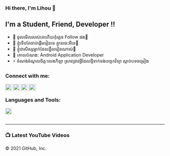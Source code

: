 ### Hi there, I'm Lihou 👋
## I'm a Student, Friend, Developer !!

- 🔭 ចូលមើលរបស់គេហើយកុំភ្លេច Follow ផង🤣 
- 🌱 ខ្ញុំទេីបតែចាប់ផ្តើមរៀនទេ គ្នានចេះអីទេ🤣
- 👯 ខ្ញុំជាសិស្សម្នាក់ដែលខ្ជឹលរៀនណាស់🤣
- 🥅 គោលបំណង: Android Application Developer
- ⚡ ចំណង់ចំណូលចិត្ត:លេងកីឡា ស្រាវជ្រាវអ្វីដែលថ្មីទាក់ទង់បច្ចេកវិទ្យា ស្តាប់បទចម្រៀង 

### Connect with me:

[<img align="left" alt="IT BOY | YouTube" width="22px" src="https://cdn.jsdelivr.net/npm/simple-icons@v3/icons/youtube.svg" />][youtube]
[<img align="left" alt="Lihou Brak1 | Twitter" width="22px" src="https://cdn.jsdelivr.net/npm/simple-icons@v3/icons/twitter.svg" />][twitter]
[<img align="left" alt="Lihou Brak  | LinkedIn" width="22px" src="https://cdn.jsdelivr.net/npm/simple-icons@v3/icons/linkedin.svg" />][linkedin]
[<img align="left" alt="Leeminhou20 | Instagram" width="22px" src="https://cdn.jsdelivr.net/npm/simple-icons@v3/icons/instagram.svg" />][instagram]

<br />

### Languages and Tools:
<code><img height="20" src="https://camo.githubusercontent.com/d3906162b383f428da6952e9da7cf1467cd4ffda1d90283c83b559272ec977dc/68747470733a2f2f63646e2e69636f6e73636f75742e636f6d2f69636f6e2f667265652f706e672d3531322f632d70726f6772616d6d696e672d3536393536342e706e67"></code>
<br />
<br />

---

### 📺 Latest YouTube Videos
<!-- YOUTUBE:START -->
<!-- YOUTUBE:END -->

[youtube]: https://www.youtube.com/channel/UCNOgD5FcsMrtI48HFBLNFxg
[instagram]:https://www.instagram.com/leeminhou20/
[Twitter]:https://twitter.com/LihouBrak1
[linkedin]: https://www.linkedin.com/in/lihou-brak-26b030207
© 2021 GitHub, Inc.
